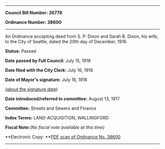 

********

**Council Bill Number: 26778**
   
**Ordinance Number: 38600**
********

 An Ordinance accepting deed from S. P. Dixon and Sarah B. Dixon, his wife, to the City of Seattle, dated the 20th day of December, 1916.

**Status:** Passed
   
**Date passed by Full Council:** July 15, 1918
   
**Date filed with the City Clerk:** July 16, 1918
   
**Date of Mayor's signature:** July 16, 1918
   
[(about the signature date)](/~public/approvaldate.htm)
   
   
   
**Date introduced/referred to committee:** August 13, 1917
   
**Committee:** Streets and Sewers and Finance
   
   
**Index Terms:** LAND-ACQUISITION, WALLINGFORD

**Fiscal Note:**_(No fiscal note available at this time)_

**Electronic Copy: **[PDF scan of Ordinance No. 38600](/~archives/Ordinances/Ord_38600.pdf)

********

